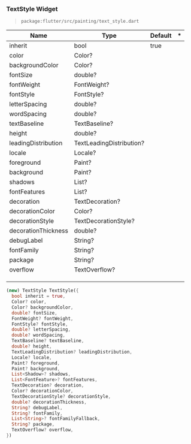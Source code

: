 ### TextStyle Widget

> `package:flutter/src/painting/text_style.dart`

| Name                | Type                     | Default | *    |
| ------------------- | ------------------------ | ------- | ---- |
| inherit             | bool                     | true    |      |
| color               | Color?                   |         |      |
| backgroundColor     | Color?                   |         |      |
| fontSize            | double?                  |         |      |
| fontWeight          | FontWeight?              |         |      |
| fontStyle           | FontStyle?               |         |      |
| letterSpacing       | double?                  |         |      |
| wordSpacing         | double?                  |         |      |
| textBaseline        | TextBaseline?            |         |      |
| height              | double?                  |         |      |
| leadingDistribution | TextLeadingDistribution? |         |      |
| locale              | Locale?                  |         |      |
| foreground          | Paint?                   |         |      |
| background          | Paint?                   |         |      |
| shadows             | List<Shadow>?            |         |      |
| fontFeatures        | List<FontFeature>?       |         |      |
| decoration          | TextDecoration?          |         |      |
| decorationColor     | Color?                   |         |      |
| decorationStyle     | TextDecorationStyle?     |         |      |
| decorationThickness | double?                  |         |      |
| debugLabel          | String?                  |         |      |
| fontFamily          | String?                  |         |      |
| package             | String?                  |         |      |
| overflow            | TextOverflow?            |         |      |
|                     |                          |         |      |
|                     |                          |         |      |
|                     |                          |         |      |







```dart
(new) TextStyle TextStyle({
  bool inherit = true,
  Color? color,
  Color? backgroundColor,
  double? fontSize,
  FontWeight? fontWeight,
  FontStyle? fontStyle,
  double? letterSpacing,
  double? wordSpacing,
  TextBaseline? textBaseline,
  double? height,
  TextLeadingDistribution? leadingDistribution,
  Locale? locale,
  Paint? foreground,
  Paint? background,
  List<Shadow>? shadows,
  List<FontFeature>? fontFeatures,
  TextDecoration? decoration,
  Color? decorationColor,
  TextDecorationStyle? decorationStyle,
  double? decorationThickness,
  String? debugLabel,
  String? fontFamily,
  List<String>? fontFamilyFallback,
  String? package,
  TextOverflow? overflow,
})
```



